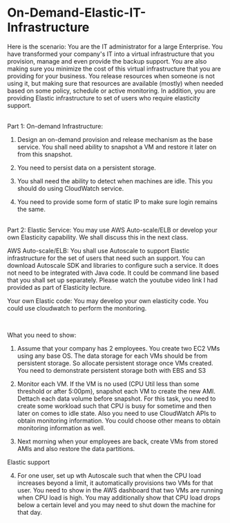 On-Demand-Elastic-IT-Infrastructure
===================================

Here is the scenario: You are the IT administrator for a large Enterprise. You have transformed your company's IT into a virtual infrastructure that you provision, manage and even provide the backup support. You are also making sure you minimize the cost of this virtual infrastructure that you are providing for your business. You release resources when someone is not using it, but making sure that resources are available (mostly) when needed based on some policy, schedule or active monitoring. In addition, you are providing Elastic infrastructure to set of users who require elasticity support.

<br>
Part 1: On-demand Infrastructure:

1. Design an on-demand provision and release mechanism as the base service. You shall need ability to snapshot a VM and restore it later on from this snapshot.

2. You need to persist data on a persistent storage.

3. You shall need the ability to detect when machines are idle. This you should do using CloudWatch service.

4. You need to provide some form of static IP to make sure login remains the same.

<br>
Part 2: Elastic Service: You may use AWS Auto-scale/ELB or develop your own Elasticity capability. We shall discuss this in the next class.

AWS Auto-scale/ELB: You shall use Autoscale to support Elastic infrastructure for the set of users that need such an support. You can download Autoscale SDK and libraries to configure such a service. It does not need to be integrated with Java code. It could be command line based that you shall set up separately. Please watch the youtube video link I had provided as part of Elasticity lecture.

Your own Elastic code: You may develop your own elasticity code. You could use cloudwatch to perform the monitoring.

<br>

What you need to show:

1. Assume that your company has 2 employees. You create two EC2 VMs using any base OS. The data storage for each VMs should be from persistent storage. So allocate persistent storage once VMs created. You need to demonstrate persistent storage both with EBS and S3

2. Monitor each VM. If the VM is no used (CPU Util less than some threshold or after 5:00pm), snapshot each VM to create the new AMI. Dettach each data volume before snapshot. For this task, you need to create some workload such that CPU is busy for sometime and then later on comes to idle state. Also you need to use CloudWatch APIs to obtain monitoring information. You could choose other means to obtain monitoring information as well.

3. Next morning when your employees are back, create VMs from stored AMIs and also restore the data partitions.


Elastic support

4. For one user, set up wth Autoscale such that when the CPU load increases beyond a limit, it automatically provisions two VMs for that user. You need to show in the AWS dashboard that two VMs are running when CPU load is high. You may additionally show that CPU load drops below a certain level and you may need to shut down the machine for that day.

